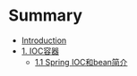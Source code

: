 # Summary

* [Introduction](README.md)
* [1. IOC容器](chapter1.md)
  * [1.1 Spring IOC和bean简介](chapter1/11-introduction-to-the-spring-ioc-container-and-beans.md)

